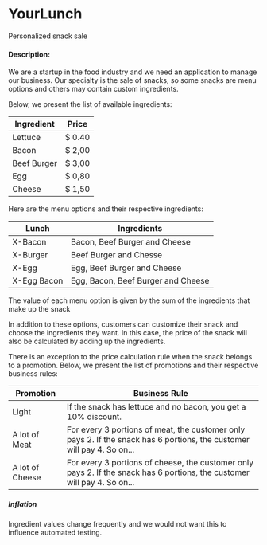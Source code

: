 # YourLunch
Personalized snack sale

#### Description:

We are a startup in the food industry and we need an application to manage our business. Our specialty is the sale of snacks, so some snacks are menu options and others may contain custom ingredients.

Below, we present the list of available ingredients:

Ingredient | Price
----------- | ------------
Lettuce | $ 0.40
Bacon | $ 2,00
Beef Burger | $ 3,00
Egg | $ 0,80
Cheese | $ 1,50

Here are the menu options and their respective ingredients:

Lunch | Ingredients
----------- | ------------
X-Bacon | Bacon, Beef Burger and Cheese
X-Burger | Beef Burger and Chesse
X-Egg | Egg, Beef Burger and Cheese
X-Egg Bacon | Egg, Bacon, Beef Burger and Cheese

The value of each menu option is given by the sum of the ingredients that make up the snack

In addition to these options, customers can customize their snack and choose the ingredients they want. In this case, the price of the snack will also be calculated by adding up the ingredients.

There is an exception to the price calculation rule when the snack belongs to a promotion. Below, we present the list of promotions and their respective business rules:

Promotion | Business Rule
----------- | ------------
Light | If the snack has lettuce and no bacon, you get a 10% discount.
A lot of Meat | For every 3 portions of meat, the customer only pays 2. If the snack has 6 portions, the customer will pay 4. So on...
A lot of Cheese | For every 3 portions of cheese, the customer only pays 2. If the snack has 6 portions, the customer will pay 4. So on...

##### Inflation
Ingredient values ​​change frequently and we would not want this to influence automated testing.